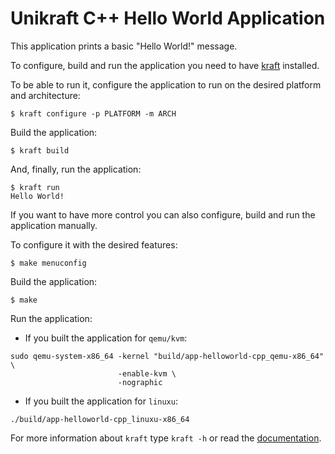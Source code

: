 # Unikraft C++ Hello World Application

This application prints a basic "Hello World!" message.

To configure, build and run the application you need to have [kraft](https://github.com/unikraft/kraft) installed.

To be able to run it, configure the application to run on the desired platform and architecture:
```
$ kraft configure -p PLATFORM -m ARCH
```

Build the application:
```
$ kraft build
```

And, finally, run the application:
```
$ kraft run
Hello World!
```

If you want to have more control you can also configure, build and run the application manually.

To configure it with the desired features:
```
$ make menuconfig
```

Build the application:
```
$ make
```

Run the application:
- If you built the application for `qemu/kvm`:
```
sudo qemu-system-x86_64 -kernel "build/app-helloworld-cpp_qemu-x86_64" \
                        -enable-kvm \
                        -nographic
```

- If you built the application for `linuxu`:
```
./build/app-helloworld-cpp_linuxu-x86_64
```

For more information about `kraft` type ```kraft -h``` or read the
[documentation](http://docs.unikraft.org).
